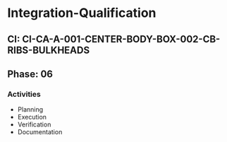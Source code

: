 # Integration-Qualification

## CI: CI-CA-A-001-CENTER-BODY-BOX-002-CB-RIBS-BULKHEADS
## Phase: 06

### Activities
- Planning
- Execution
- Verification
- Documentation
